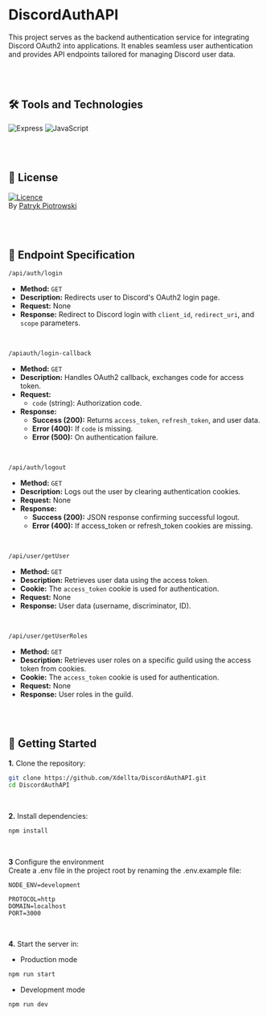 # DiscordAuthAPI
This project serves as the backend authentication service for integrating Discord OAuth2 into applications. It enables seamless user authentication and provides API endpoints tailored for managing Discord user data.

<br><br>

## 🛠️ Tools and Technologies
![Express](https://img.shields.io/badge/Express%20js-000000?style=for-the-badge&logo=express&logoColor=white)
![JavaScript](https://img.shields.io/badge/JavaScript-F7DF1E?style=for-the-badge&logo=javascript&logoColor=black)

<br><br>

## 📜 License
[![Licence](https://img.shields.io/github/license/Ileriayo/markdown-badges?style=for-the-badge)](./LICENSE)<br>
By [Patryk Piotrowski](https://github.com/Xdellta)

<br><br>

## 📌 Endpoint Specification
```sh
/api/auth/login
```
- **Method:** `GET`
- **Description:** Redirects user to Discord's OAuth2 login page.
- **Request:** None
- **Response:** Redirect to Discord login with `client_id`, `redirect_uri`, and `scope` parameters.
<br>

```sh
/apiauth/login-callback
```
- **Method:** `GET`
- **Description:** Handles OAuth2 callback, exchanges code for access token.
- **Request:**
  - `code` (string): Authorization code.
- **Response:** 
  - **Success (200):** Returns `access_token`, `refresh_token`, and user data.
  - **Error (400):** If `code` is missing.
  - **Error (500):** On authentication failure.
<br>

```sh
/api/auth/logout
```
- **Method:** `GET`
- **Description:** Logs out the user by clearing authentication cookies.
- **Request:** None
- **Response:** 
  - **Success (200):** JSON response confirming successful logout.
  - **Error (400):** If access_token or refresh_token cookies are missing.
<br>

```sh
/api/user/getUser
```
- **Method:** `GET`
- **Description:** Retrieves user data using the access token.
- **Cookie:** The `access_token` cookie is used for authentication.
- **Request:** None
- **Response:** User data (username, discriminator, ID).
<br>

```sh
/api/user/getUserRoles
```
- **Method:** `GET`
- **Description:** Retrieves user roles on a specific guild using the access token from cookies.
- **Cookie:** The `access_token` cookie is used for authentication.
- **Request:** None
- **Response:** User roles in the guild.

<br><br>

## 🚀 Getting Started
**1.** Clone the repository:
```sh
git clone https://github.com/Xdellta/DiscordAuthAPI.git
cd DiscordAuthAPI
```
<br>

**2.** Install dependencies:
```sh
npm install
```
<br>

**3** Configure the environment<br>
Create a .env file in the project root by renaming the .env.example file:
```env
NODE_ENV=development

PROTOCOL=http
DOMAIN=localhost
PORT=3000
```
<br>

**4.** Start the server in:<br>
- Production mode
```sh
npm run start
```
- Development mode
```sh
npm run dev
```